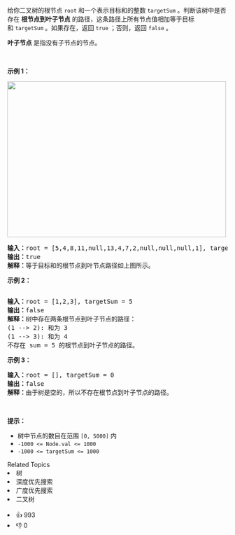 <p>给你二叉树的根节点&nbsp;<code>root</code> 和一个表示目标和的整数&nbsp;<code>targetSum</code> 。判断该树中是否存在 <strong>根节点到叶子节点</strong> 的路径，这条路径上所有节点值相加等于目标和&nbsp;<code>targetSum</code> 。如果存在，返回 <code>true</code> ；否则，返回 <code>false</code> 。</p>

<p><strong>叶子节点</strong> 是指没有子节点的节点。</p>

<p>&nbsp;</p>

<p><strong>示例 1：</strong></p> 
<img alt="" src="https://assets.leetcode.com/uploads/2021/01/18/pathsum1.jpg" style="width: 500px; height: 356px;" /> 
<pre>
<strong>输入：</strong>root = [5,4,8,11,null,13,4,7,2,null,null,null,1], targetSum = 22
<strong>输出：</strong>true
<strong>解释：</strong>等于目标和的根节点到叶节点路径如上图所示。
</pre>

<p><strong>示例 2：</strong></p> 
<img alt="" src="https://assets.leetcode.com/uploads/2021/01/18/pathsum2.jpg" /> 
<pre>
<strong>输入：</strong>root = [1,2,3], targetSum = 5
<strong>输出：</strong>false
<strong>解释：</strong>树中存在两条根节点到叶子节点的路径：
(1 --&gt; 2): 和为 3
(1 --&gt; 3): 和为 4
不存在 sum = 5 的根节点到叶子节点的路径。</pre>

<p><strong>示例 3：</strong></p>

<pre>
<strong>输入：</strong>root = [], targetSum = 0
<strong>输出：</strong>false
<strong>解释：</strong>由于树是空的，所以不存在根节点到叶子节点的路径。
</pre>

<p>&nbsp;</p>

<p><strong>提示：</strong></p>

<ul> 
 <li>树中节点的数目在范围 <code>[0, 5000]</code> 内</li> 
 <li><code>-1000 &lt;= Node.val &lt;= 1000</code></li> 
 <li><code>-1000 &lt;= targetSum &lt;= 1000</code></li> 
</ul>

<div><div>Related Topics</div><div><li>树</li><li>深度优先搜索</li><li>广度优先搜索</li><li>二叉树</li></div></div><br><div><li>👍 993</li><li>👎 0</li></div>
